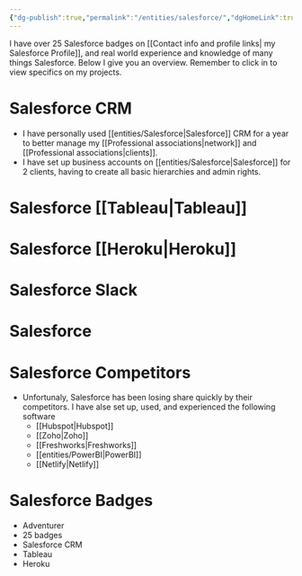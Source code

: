 ```yaml
---
{"dg-publish":true,"permalink":"/entities/salesforce/","dgHomeLink":true,"dgPassFrontmatter":false}
---
```


 I have over 25 Salesforce badges on [[Contact info and profile links| my Salesforce Profile]], and real world experience and knowledge of many things Salesforce.  Below I give you an overview. Remember to click in to view specifics on my projects.

# Salesforce CRM
- I have personally used [[entities/Salesforce|Salesforce]] CRM for a year to better manage my [[Professional associations|network]] and [[Professional associations|clients]]. 
- I have set up business accounts on [[entities/Salesforce|Salesforce]] for  2 clients, having to create all basic hierarchies and admin rights.

# Salesforce [[Tableau|Tableau]]



# Salesforce [[Heroku|Heroku]]


# Salesforce Slack

# Salesforce 

# Salesforce Competitors
- Unfortunaly, Salesforce has been losing share quickly by their competitors. I have alse set up, used, and experienced the following software
	- [[Hubspot|Hubspot]]
	- [[Zoho|Zoho]]
	- [[Freshworks|Freshworks]]
	- [[entities/PowerBI|PowerBI]]
	- [[Netlify|Netlify]]

# Salesforce Badges
- Adventurer
- 25 badges
- Salesforce CRM
- Tableau
- Heroku